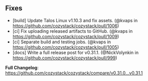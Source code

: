 ## Fixes

* [build] Update Talos Linux v1.10.3 and fix assets. (@kvaps in https://github.com/cozystack/cozystack/pull/1006)
* [ci] Fix uploading released artifacts to GitHub. (@kvaps in https://github.com/cozystack/cozystack/pull/1009)
* [ci] Separate build and testing jobs. (@kvaps in https://github.com/cozystack/cozystack/pull/1005)
* [docs] Write a full release post for v0.31.1. (@NickVolynkin in https://github.com/cozystack/cozystack/pull/999)

**Full Changelog**: https://github.com/cozystack/cozystack/compare/v0.31.0...v0.31.1